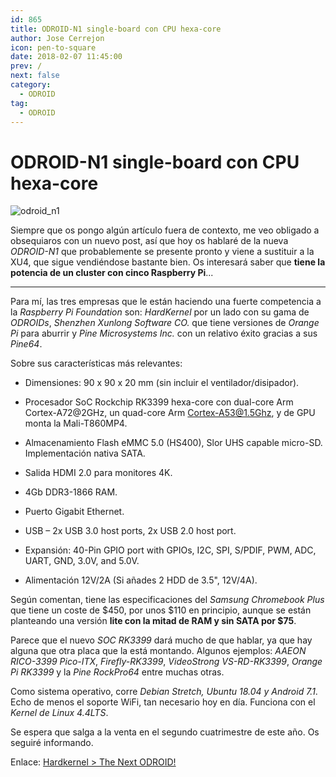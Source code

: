 ```yaml
---
id: 865
title: ODROID-N1 single-board con CPU hexa-core
author: Jose Cerrejon
icon: pen-to-square
date: 2018-02-07 11:45:00
prev: /
next: false
category:
  - ODROID
tag:
  - ODROID
---
```


# ODROID-N1 single-board con CPU hexa-core

![odroid_n1](/images/2018/02/n1_01-680x419.jpg)

Siempre que os pongo algún artículo fuera de contexto, me veo obligado a obsequiaros con un nuevo post, así que hoy os hablaré de la nueva *ODROID-N1* que probablemente se presente pronto y viene a sustituir a la XU4, que sigue vendiéndose bastante bien. Os interesará saber que **tiene la potencia de un cluster con cinco Raspberry Pi**...

- - -
Para mí, las tres empresas que le están haciendo una fuerte competencia a la *Raspberry Pi Foundation* son: *HardKernel* por un lado con su gama de *ODROIDs*, *Shenzhen Xunlong Software CO.* que tiene versiones de *Orange Pi* para aburrir y *Pine Microsystems Inc.* con un relativo éxito gracias a sus *Pine64*.

Sobre sus características más relevantes:

* Dimensiones: 90 x 90 x 20 mm (sin incluir el ventilador/disipador).

* Procesador SoC Rockchip RK3399 hexa-core con dual-core Arm Cortex-A72@2GHz, un quad-core Arm Cortex-A53@1.5Ghz, y de GPU monta la Mali-T860MP4.

* Almacenamiento Flash eMMC 5.0 (HS400), Slor UHS capable micro-SD. Implementación nativa SATA.

* Salida HDMI 2.0 para monitores 4K.

* 4Gb DDR3-1866 RAM.

* Puerto Gigabit Ethernet.

* USB – 2x USB 3.0 host ports, 2x USB 2.0 host port.

* Expansión: 40-Pin GPIO port with GPIOs, I2C, SPI, S/PDIF, PWM, ADC, UART, GND, 3.0V, and 5.0V.

* Alimentación 12V/2A (Si añades 2 HDD de 3.5", 12V/4A).

Según comentan, tiene las especificaciones del *Samsung Chromebook Plus* que tiene un coste de $450, por unos $110 en principio, aunque se están planteando una versión **lite con la mitad de RAM y sin SATA por $75**.

Parece que el nuevo *SOC RK3399* dará mucho de que hablar, ya que hay alguna que otra placa que la está montando. Algunos ejemplos: *AAEON RICO-3399 Pico-ITX*, *Firefly-RK3399*, *VideoStrong VS-RD-RK3399*, *Orange Pi RK3399* y la *Pine RockPro64* entre muchas otras.

Como sistema operativo, corre *Debian Stretch, Ubuntu 18.04 y Android 7.1*. Echo de menos el soporte WiFi, tan necesario hoy en día. Funciona con el *Kernel de Linux 4.4LTS*.

Se espera que salga a la venta en el segundo cuatrimestre de este año. Os seguiré informando.

Enlace: [Hardkernel > The Next ODROID!](http://com.odroid.com/sigong/blog/blog_list.php?bid=193)